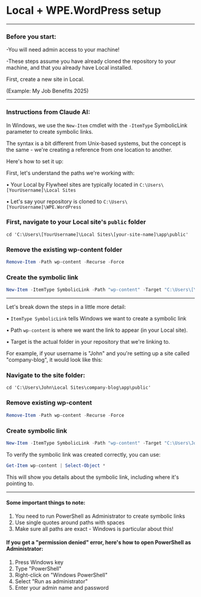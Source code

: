 # Local + WPE.WordPress setup

------

### Before you start: 

-You will need admin access to your machine!

-These steps assume you have already cloned the repository to your machine, and that you already have Local installed.

First, create a new site in Local. 

(Example: My Job Benefits 2025)

-----

### Instructions from Claude AI:

In Windows, we use the `New-Item` cmdlet with the `-ItemType` SymbolicLink parameter to create symbolic links. 

The syntax is a bit different from Unix-based systems, but the concept is the same - we're creating a reference from one location to another.

Here's how to set it up:

First, let's understand the paths we're working with:

•	Your Local by Flywheel sites are typically located in `C:\Users\[YourUsername]\Local Sites`

•	Let's say your repository is cloned to `C:\Users\[YourUsername]\WPE.WordPress`

### First, navigate to your Local site's `public` folder

`cd 'C:\Users\[YourUsername]\Local Sites\[your-site-name]\app\public'`

### Remove the existing wp-content folder

```powershell
Remove-Item -Path wp-content -Recurse -Force
```

### Create the symbolic link

```powershell
New-Item -ItemType SymbolicLink -Path "wp-content" -Target "C:\Users\[YourUsername]\Development\wordpress-sites-repo\[site-folder]\wp-content"
```

-------

Let's break down the steps in a little more detail:

•	`ItemType SymbolicLink` tells Windows we want to create a symbolic link

•	Path `wp-content` is where we want the link to appear (in your Local site).

•	Target is the actual folder in your repository that we're linking to.

For example, if your username is "John" and you're setting up a site called "company-blog", it would look like this:

### Navigate to the site folder:

`cd 'C:\Users\John\Local Sites\company-blog\app\public' `

### Remove existing wp-content
```powershell
Remove-Item -Path wp-content -Recurse -Force
```
### Create symbolic link

```powershell
New-Item -ItemType SymbolicLink -Path "wp-content" -Target "C:\Users\John\Development\wordpress-sites-repo\company-blog\wp-content"
```
To verify the symbolic link was created correctly, you can use:
```powershell
Get-Item wp-content | Select-Object *
```
This will show you details about the symbolic link, including where it's pointing to.

---------

#### Some important things to note:
1.	You need to run PowerShell as Administrator to create symbolic links
2.	Use single quotes around paths with spaces
3.	Make sure all paths are exact - Windows is particular about this!

#### If you get a "permission denied" error, here's how to open PowerShell as Administrator:

1.	Press Windows key
2.	Type "PowerShell"
3.	Right-click on "Windows PowerShell"
4.	Select "Run as administrator"
5.  Enter your admin name and password



